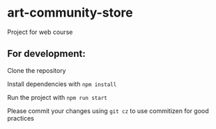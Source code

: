 # art-community-store

Project for web course

## For development:

Clone the repository

Install dependencies with `npm install`

Run the project with `npm run start`

Please commit your changes using `git cz` to use commitizen for good practices
